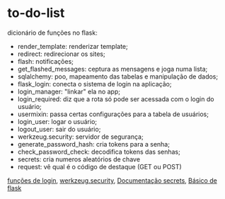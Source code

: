 # to-do-list

dicionário de funções no flask:
- render_template: renderizar template;
- redirect: redirecionar os sites;
- flash: notificações;
- get_flashed_messages: ceptura as mensagens e joga numa lista;
- sqlalchemy: poo, mapeamento das tabelas e manipulação de dados;
- flask_login: conecta o sistema de login na aplicação;
- login_manager: "linkar" ela no app;
- login_required: diz que a rota só pode ser acessada com o login do usuário;
- usermixin: passa certas configurações para a tabela de usuários;
- login_user: logar o usuário;
- logout_user: sair do usuário;
- werkzeug.security: servidor de segurança;
- generate_password_hash: cria tokens para a senha;
- check_password_check: decodifica tokens das senhas;
- secrets: cria numeros aleatórios de chave
- request: vê qual é o código de destaque (GET ou POST)

<a href="https://flask-login.readthedocs.io/en/latest/">funções de login</a>,
<a href="https://flask-login.readthedocs.io/en/latest/](https://github.com/pallets/werkzeug/blob/main/src/werkzeug/security.py)https://github.com/pallets/werkzeug/blob/main/src/werkzeug/security.py">werkzeug.security</a>,
<a href="https://flask-login.readthedocs.io/en/latest/](https://docs.python.org/3/library/secrets.html)https://docs.python.org/3/library/secrets.html">Documentação secrets</a>,
<a href="https://www.codementor.io/@overiq/basics-of-flask-fzvh8ueed">Básico de flask</a>

